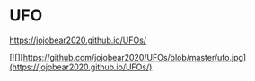 # UFO
https://jojobear2020.github.io/UFOs/

[![][https://github.com/jojobear2020/UFOs/blob/master/ufo.jpg](https://jojobear2020.github.io/UFOs/)
